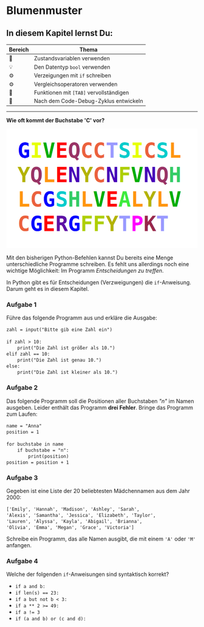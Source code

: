 
# Blumenmuster

## In diesem Kapitel lernst Du:

| Bereich | Thema |
|---------|-------|
| 🔀 | Zustandsvariablen verwenden |
| 💡 | Den Datentyp `bool` verwenden |
| ⚙ | Verzeigungen mit `if` schreiben |
| ⚙ | Vergleichsoperatoren verwenden |
| 🔧 | Funktionen mit `[TAB]` vervollständigen |
| 🐞 | Nach dem Code-Debug-Zyklus entwickeln |

----

**Wie oft kommt der Buchstabe 'C' vor?**

![Buchstabensalat](../images/list.png)

Mit den bisherigen Python-Befehlen kannst Du bereits eine Menge unterschiedliche Programme schreiben. Es fehlt uns allerdings noch eine wichtige Möglichkeit: Im Programm *Entscheidungen zu treffen*.

In Python gibt es für Entscheidungen (Verzweigungen) die `if`-Anweisung. Darum geht es in diesem Kapitel.

### Aufgabe 1

Führe das folgende Programm aus und erkläre die Ausgabe:

    zahl = input("Bitte gib eine Zahl ein")

    if zahl > 10:
        print("Die Zahl ist größer als 10.")
    elif zahl == 10:
        print("Die Zahl ist genau 10.")
    else:
        print("Die Zahl ist kleiner als 10.")


### Aufgabe 2

Das folgende Programm soll die Positionen aller Buchstaben *"n"* im Namen ausgeben. Leider enthält das Programm **drei Fehler**. Bringe das Programm zum Laufen:

    name = "Anna"
    position = 1

    for buchstabe in name
        if buchstabe = "n":
            print(position)
    position = position + 1


### Aufgabe 3

Gegeben ist eine Liste der 20 beliebtesten Mädchennamen aus dem Jahr 2000:

    ['Emily', 'Hannah', 'Madison', 'Ashley', 'Sarah',
    'Alexis', 'Samantha', 'Jessica', 'Elizabeth', 'Taylor',
    'Lauren', 'Alyssa', 'Kayla', 'Abigail', 'Brianna',
    'Olivia', 'Emma', 'Megan', 'Grace', 'Victoria']

Schreibe ein Programm, das alle Namen ausgibt, die mit einem `'A'` oder `'M'` anfangen.


### Aufgabe 4

Welche der folgenden `if`-Anweisungen sind syntaktisch korrekt?

* `if a and b:`
* `if len(s) == 23:`
* `if a but not b < 3:`
* `if a ** 2 >= 49:`
* `if a != 3`
* `if (a and b) or (c and d):`
